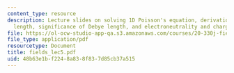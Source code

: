 ```yaml
---
content_type: resource
description: Lecture slides on solving 1D Poisson's equation, derivation of Debye
  length, significance of Debye length, and electroneutrality and charge relaxation.
file: https://ol-ocw-studio-app-qa.s3.amazonaws.com/courses/20-330j-fields-forces-and-flows-in-biological-systems-spring-2007/48b63e1bf2248a838f837d85cb37a515_fields_lec5.pdf
file_type: application/pdf
resourcetype: Document
title: fields_lec5.pdf
uid: 48b63e1b-f224-8a83-8f83-7d85cb37a515
---
```


